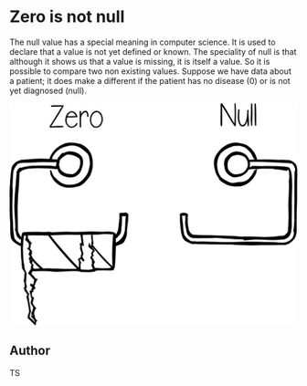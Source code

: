 <!-- BEGIN TITLE -->
# Zero is not null 
<!-- END TITLE -->

<!-- BEGIN BODY -->
The null value has a special meaning in computer science. It is used to declare that a value is not yet defined or known. 
The speciality of null is that although it shows us that a value is missing, it is itself a value. So it is possible to compare two 
non existing values. Suppose we have data about a patient;
it does make a different if the patient has no disease (0) or is not yet diagnosed (null).

<!-- END BODY -->


![NUll](../images/image-007-null.svg)



<!-- BEGIN OPTIONAL -->

<!-- END OPTIONAL -->



## Author
<!-- BEGIN AUTHOR -->
TS
<!-- END AUTHOR -->
